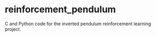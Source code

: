 # reinforcement_pendulum

C and Python code for the inverted pendulum reinforcement learning project. 
